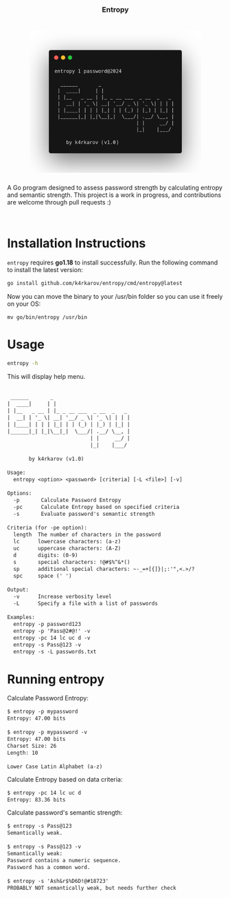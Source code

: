 <h3 align="center">Entropy</h3>
<h1 align="center"> <img src="https://github.com/k4rkarov/entropy/blob/main/carbon.png" alt="procontor" width="400px"></h1>

A Go program designed to assess password strength by calculating entropy and semantic strength. This project is a work in progress, and contributions are welcome through pull requests :) 

<br>

# Installation Instructions

`entropy` requires **go1.18** to install successfully. Run the following command to install the latest version: 

```sh
go install github.com/k4rkarov/entropy/cmd/entropy@latest
```

Now you can move the binary to your /usr/bin folder so you can use it freely on your OS:

```
mv go/bin/entropy /usr/bin
```

# Usage

```sh
entropy -h
```

This will display help menu.

```console

 ______       _                         
|  ____|     | |                        
| |__   _ __ | |_ _ __ ___  _ __  _   _ 
|  __| | '_ \| __| '__/ _ \| '_ \| | | |
| |____| | | | |_| | | (_) | |_) | |_| |
|______|_| |_|\__|_|  \___/| .__/ \__, |
                           | |     __/ |
                           |_|    |___/ 
 
       by k4rkarov (v1.0)

Usage:
  entropy <option> <password> [criteria] [-L <file>] [-v]

Options:
  -p       Calculate Password Entropy
  -pc      Calculate Entropy based on specified criteria
  -s       Evaluate password's semantic strength

Criteria (for -pe option):
  length  The number of characters in the password
  lc      lowercase characters: (a-z)
  uc      uppercase characters: (A-Z)
  d       digits: (0-9)
  s       special characters: !@#$%^&*()
  sp      additional special characters: ~-_=+[{]}|;:'",<.>/?
  spc     space (' ')

Output:
  -v      Increase verbosity level
  -L      Specify a file with a list of passwords

Examples:
  entropy -p password123
  entropy -p 'Pass@2#@!' -v
  entropy -pc 14 lc uc d -v
  entropy -s Pass@123 -v
  entropy -s -L passwords.txt

```

# Running entropy

Calculate Password Entropy:

```
$ entropy -p mypassword
Entropy: 47.00 bits

$ entropy -p mypassword -v
Entropy: 47.00 bits
Charset Size: 26
Length: 10

Lower Case Latin Alphabet (a-z)
```

Calculate Entropy based on data criteria:

```
$ entropy -pc 14 lc uc d
Entropy: 83.36 bits

```

Calculate password's semantic strength:

```
$ entropy -s Pass@123
Semantically weak.

$ entropy -s Pass@123 -v
Semantically weak:
Password contains a numeric sequence. 
Password has a common word. 

$ entropy -s 'Ash&r$%D6D!@#18723'
PROBABLY NOT semantically weak, but needs further check

```
